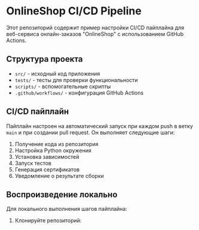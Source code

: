 # OnlineShop CI/CD Pipeline

Этот репозиторий содержит пример настройки CI/CD пайплайна для веб-сервиса онлайн-заказов "OnlineShop" с использованием GitHub Actions.

## Структура проекта

- `src/` - исходный код приложения
- `tests/` - тесты для проверки функциональности
- `scripts/` - вспомогательные скрипты
- `.github/workflows/` - конфигурация GitHub Actions

## CI/CD пайплайн

Пайплайн настроен на автоматический запуск при каждом push в ветку `main` и при создании pull request. Он выполняет следующие шаги:

1. Получение кода из репозитория
2. Настройка Python окружения
3. Установка зависимостей
4. Запуск тестов
5. Генерация сертификатов
6. Уведомление о результате сборки

## Воспроизведение локально

Для локального выполнения шагов пайплайна:

1. Клонируйте репозиторий:
